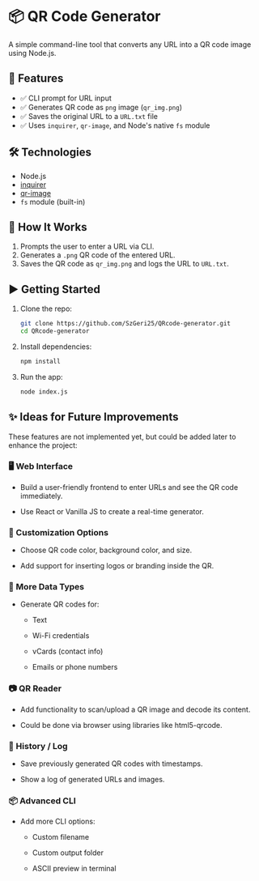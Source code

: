 # 📦 QR Code Generator

A simple command-line tool that converts any URL into a QR code image using Node.js.

## 🚀 Features

- ✅ CLI prompt for URL input
- ✅ Generates QR code as `png` image (`qr_img.png`)
- ✅ Saves the original URL to a `URL.txt` file
- ✅ Uses `inquirer`, `qr-image`, and Node's native `fs` module

## 🛠️ Technologies

- Node.js
- [inquirer](https://www.npmjs.com/package/inquirer)
- [qr-image](https://www.npmjs.com/package/qr-image)
- `fs` module (built-in)

## 📄 How It Works

1. Prompts the user to enter a URL via CLI.
2. Generates a `.png` QR code of the entered URL.
3. Saves the QR code as `qr_img.png` and logs the URL to `URL.txt`.

## ▶️ Getting Started

1. Clone the repo:
    ```bash
   git clone https://github.com/SzGeri25/QRcode-generator.git
   cd QRcode-generator
   
2. Install dependencies:
    ```bash
    npm install

3. Run the app:
    ```bash
    node index.js

## ✨ Ideas for Future Improvements

These features are not implemented yet, but could be added later to enhance the project:

### 🖥️ Web Interface

- Build a user-friendly frontend to enter URLs and see the QR code immediately.

- Use React or Vanilla JS to create a real-time generator.

### 🎨 Customization Options

- Choose QR code color, background color, and size.

- Add support for inserting logos or branding inside the QR.

### 🔄 More Data Types

- Generate QR codes for:

  - Text

  - Wi-Fi credentials

  - vCards (contact info)

  - Emails or phone numbers

### 📷 QR Reader

- Add functionality to scan/upload a QR image and decode its content.

- Could be done via browser using libraries like html5-qrcode.

### 💾 History / Log

- Save previously generated QR codes with timestamps.

- Show a log of generated URLs and images.

### 📦 Advanced CLI

- Add more CLI options:

  - Custom filename

  - Custom output folder

  - ASCII preview in terminal
